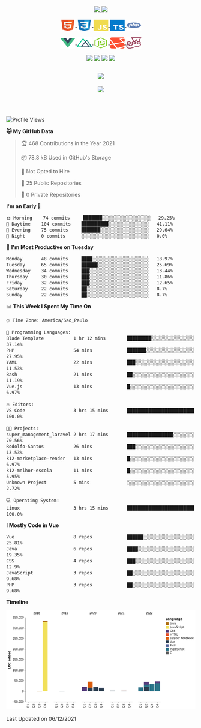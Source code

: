 <div align="center">
  <a href="https://github.com/Rodolfo-Santos">
  <img height="180em" src="https://github-readme-stats.vercel.app/api?username=Rodolfo-Santos&show_icons=true&theme=nord&include_all_commits=true&count_private=true"/>
  <img height="180em" src="https://github-readme-stats.vercel.app/api/top-langs/?username=Rodolfo-Santos&layout=compact&langs_count=7&theme=nord"/>
</div>
<br/>

<div align="center">
  <img align="center" alt="HTML" height="30" width="40" src="https://raw.githubusercontent.com/devicons/devicon/master/icons/html5/html5-original.svg">
  <img align="center" alt="CSS" height="30" width="40" src="https://raw.githubusercontent.com/devicons/devicon/master/icons/css3/css3-original.svg">
  <img align="center" alt="JS" height="30" width="40" src="https://raw.githubusercontent.com/devicons/devicon/master/icons/javascript/javascript-plain.svg">
  <img align="center" alt="TS" height="30" width="40" src="https://raw.githubusercontent.com/devicons/devicon/master/icons/typescript/typescript-plain.svg">
  <img align="center" alt="PHP" height="30" width="40" src="https://raw.githubusercontent.com/devicons/devicon/master/icons/php/php-plain.svg">
</div>
  
<br/>
  
<div align="center">
  <img align="center" alt="VueJS" height="30" width="40" src="https://raw.githubusercontent.com/devicons/devicon/master/icons/vuejs/vuejs-original.svg">
  <img align="center" alt="NuxtJS" height="30" width="40" src="https://raw.githubusercontent.com/devicons/devicon/master/icons/nuxtjs/nuxtjs-original.svg">
  <img align="center" alt="NodeJS" height="30" width="40" src="https://raw.githubusercontent.com/devicons/devicon/master/icons/nodejs/nodejs-plain.svg">
  <img align="center" alt="Laravel" height="30" width="40" src="https://raw.githubusercontent.com/devicons/devicon/master/icons/laravel/laravel-plain.svg">
  <img align="center" alt="Blade" height="30" width="40" src="https://raw.githubusercontent.com/devicons/devicon/master/icons/jest/jest-plain.svg">
</div>
  
<br/>
  
<div align="center"> 
  <a href="https://www.instagram.com/rodolfo.d.santos/" target="_blank"><img src="https://img.shields.io/badge/-Instagram-%23E4405F?style=for-the-badge&logo=instagram&logoColor=white" target="_blank"></a>
 <a href="https://discord.gg/7h4QC4MA" target="_blank"><img src="https://img.shields.io/badge/Discord-7289DA?style=for-the-badge&logo=discord&logoColor=white" target="_blank"></a> 
  <a href="mailto:rodolfodossantos29@gmail.com" target="_blank"><img src="https://img.shields.io/badge/-Gmail-%23333?style=for-the-badge&logo=gmail&logoColor=white"></a>
  <a href="https://www.linkedin.com/in/rodolfosantos29/" target="_blank"><img src="https://img.shields.io/badge/-LinkedIn-%230077B5?style=for-the-badge&logo=linkedin&logoColor=white" target="_blank"></a>  
</div>
  
##
 
<div align="center">
   <img height="180em" src="http://github-readme-streak-stats.herokuapp.com?user=rodolfo-santos&theme=nord&hide_border=true&date_format=M%20j%5B%2C%20Y%5D"/>
</div>
  
<br/>
  
<div align="center">
  <img src="https://activity-graph.herokuapp.com/graph?username=rodolfo-santos&custom_title=Rodolfo%27s%20activity%20graph&theme=nord&hide_border=true"/>
</div>
  
##
<br/>
  
<!--START_SECTION:waka-->
![Profile Views](http://img.shields.io/badge/Profile%20Views-35-blue)

**🐱 My GitHub Data** 

> 🏆 468 Contributions in the Year 2021
 > 
> 📦 78.8 kB Used in GitHub's Storage 
 > 
> 🚫 Not Opted to Hire
 > 
> 📜 25 Public Repositories 
 > 
> 🔑 0 Private Repositories  
 > 
**I'm an Early 🐤** 

```text
🌞 Morning    74 commits     ███████░░░░░░░░░░░░░░░░░░   29.25% 
🌆 Daytime    104 commits    ██████████░░░░░░░░░░░░░░░   41.11% 
🌃 Evening    75 commits     ███████░░░░░░░░░░░░░░░░░░   29.64% 
🌙 Night      0 commits      ░░░░░░░░░░░░░░░░░░░░░░░░░   0.0%

```
📅 **I'm Most Productive on Tuesday** 

```text
Monday       48 commits     ████░░░░░░░░░░░░░░░░░░░░░   18.97% 
Tuesday      65 commits     ██████░░░░░░░░░░░░░░░░░░░   25.69% 
Wednesday    34 commits     ███░░░░░░░░░░░░░░░░░░░░░░   13.44% 
Thursday     30 commits     ███░░░░░░░░░░░░░░░░░░░░░░   11.86% 
Friday       32 commits     ███░░░░░░░░░░░░░░░░░░░░░░   12.65% 
Saturday     22 commits     ██░░░░░░░░░░░░░░░░░░░░░░░   8.7% 
Sunday       22 commits     ██░░░░░░░░░░░░░░░░░░░░░░░   8.7%

```


📊 **This Week I Spent My Time On** 

```text
⌚︎ Time Zone: America/Sao_Paulo

💬 Programming Languages: 
Blade Template           1 hr 12 mins        █████████░░░░░░░░░░░░░░░░   37.14% 
PHP                      54 mins             ███████░░░░░░░░░░░░░░░░░░   27.95% 
YAML                     22 mins             ███░░░░░░░░░░░░░░░░░░░░░░   11.53% 
Bash                     21 mins             ██░░░░░░░░░░░░░░░░░░░░░░░   11.19% 
Vue.js                   13 mins             █░░░░░░░░░░░░░░░░░░░░░░░░   6.97%

🔥 Editors: 
VS Code                  3 hrs 15 mins       █████████████████████████   100.0%

🐱‍💻 Projects: 
super_management_laravel 2 hrs 17 mins       █████████████████░░░░░░░░   70.56% 
Rodolfo-Santos           26 mins             ███░░░░░░░░░░░░░░░░░░░░░░   13.53% 
k12-marketplace-render   13 mins             █░░░░░░░░░░░░░░░░░░░░░░░░   6.97% 
k12-melhor-escola        11 mins             █░░░░░░░░░░░░░░░░░░░░░░░░   5.95% 
Unknown Project          5 mins              ░░░░░░░░░░░░░░░░░░░░░░░░░   2.72%

💻 Operating System: 
Linux                    3 hrs 15 mins       █████████████████████████   100.0%

```

**I Mostly Code in Vue** 

```text
Vue                      8 repos             ██████░░░░░░░░░░░░░░░░░░░   25.81% 
Java                     6 repos             ████░░░░░░░░░░░░░░░░░░░░░   19.35% 
CSS                      4 repos             ███░░░░░░░░░░░░░░░░░░░░░░   12.9% 
JavaScript               3 repos             ██░░░░░░░░░░░░░░░░░░░░░░░   9.68% 
PHP                      3 repos             ██░░░░░░░░░░░░░░░░░░░░░░░   9.68%

```


**Timeline**

![Chart not found](https://raw.githubusercontent.com/rodolfo-santos/rodolfo-santos/main/charts/bar_graph.png) 


 Last Updated on 06/12/2021
<!--END_SECTION:waka-->     
              
